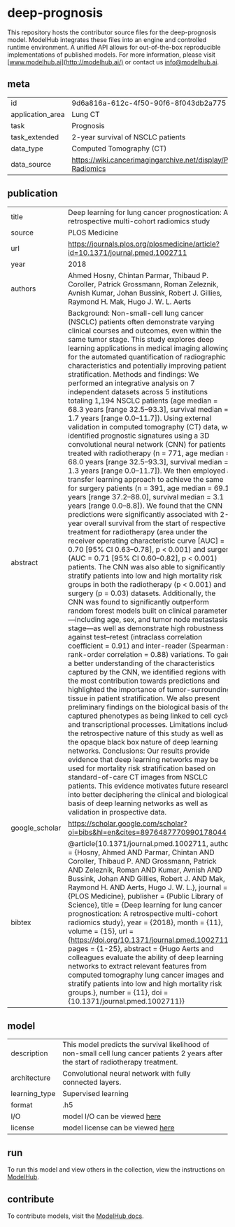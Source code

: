 # deep-prognosis
This repository hosts the contributor source files for the deep-prognosis model. ModelHub integrates these files into an engine and controlled runtime environment. A unified API allows for out-of-the-box reproducible implementations of published models. For more information, please visit [www.modelhub.ai](http://modelhub.ai/) or contact us [info@modelhub.ai](mailto:info@modelhub.ai).
## meta
| | |
|-|-|
| id | 9d6a816a-612c-4f50-90f6-8f043db2a775 | 
| application_area | Lung CT | 
| task | Prognosis | 
| task_extended | 2-year survival of NSCLC patients | 
| data_type | Computed Tomography (CT) | 
| data_source | https://wiki.cancerimagingarchive.net/display/Public/NSCLC-Radiomics | 
## publication
| | |
|-|-|
| title | Deep learning for lung cancer prognostication: A retrospective multi-cohort radiomics study | 
| source | PLOS Medicine | 
| url | https://journals.plos.org/plosmedicine/article?id=10.1371/journal.pmed.1002711 | 
| year | 2018 | 
| authors | Ahmed Hosny, Chintan Parmar, Thibaud P. Coroller, Patrick Grossmann, Roman Zeleznik, Avnish Kumar, Johan Bussink, Robert J. Gillies, Raymond H. Mak, Hugo J. W. L. Aerts | 
| abstract | Background: Non-small-cell lung cancer (NSCLC) patients often demonstrate varying clinical courses and outcomes, even within the same tumor stage. This study explores deep learning applications in medical imaging allowing for the automated quantification of radiographic characteristics and potentially improving patient stratification. Methods and findings: We performed an integrative analysis on 7 independent datasets across 5 institutions totaling 1,194 NSCLC patients (age median = 68.3 years [range 32.5–93.3], survival median = 1.7 years [range 0.0–11.7]). Using external validation in computed tomography (CT) data, we identified prognostic signatures using a 3D convolutional neural network (CNN) for patients treated with radiotherapy (n = 771, age median = 68.0 years [range 32.5–93.3], survival median = 1.3 years [range 0.0–11.7]). We then employed a transfer learning approach to achieve the same for surgery patients (n = 391, age median = 69.1 years [range 37.2–88.0], survival median = 3.1 years [range 0.0–8.8]). We found that the CNN predictions were significantly associated with 2-year overall survival from the start of respective treatment for radiotherapy (area under the receiver operating characteristic curve [AUC] = 0.70 [95% CI 0.63–0.78], p < 0.001) and surgery (AUC = 0.71 [95% CI 0.60–0.82], p < 0.001) patients. The CNN was also able to significantly stratify patients into low and high mortality risk groups in both the radiotherapy (p < 0.001) and surgery (p = 0.03) datasets. Additionally, the CNN was found to significantly outperform random forest models built on clinical parameters—including age, sex, and tumor node metastasis stage—as well as demonstrate high robustness against test–retest (intraclass correlation coefficient = 0.91) and inter-reader (Spearman s rank-order correlation = 0.88) variations. To gain a better understanding of the characteristics captured by the CNN, we identified regions with the most contribution towards predictions and highlighted the importance of tumor-surrounding tissue in patient stratification. We also present preliminary findings on the biological basis of the captured phenotypes as being linked to cell cycle and transcriptional processes. Limitations include the retrospective nature of this study as well as the opaque black box nature of deep learning networks. Conclusions: Our results provide evidence that deep learning networks may be used for mortality risk stratification based on standard-of-care CT images from NSCLC patients. This evidence motivates future research into better deciphering the clinical and biological basis of deep learning networks as well as validation in prospective data. |
| google_scholar | https://scholar.google.com/scholar?oi=bibs&hl=en&cites=8976487770990178044 | 
| bibtex | @article{10.1371/journal.pmed.1002711, author = {Hosny, Ahmed AND Parmar, Chintan AND Coroller, Thibaud P. AND Grossmann, Patrick AND Zeleznik, Roman AND Kumar, Avnish AND Bussink, Johan AND Gillies, Robert J. AND Mak, Raymond H. AND Aerts, Hugo J. W. L.}, journal = {PLOS Medicine}, publisher = {Public Library of Science}, title = {Deep learning for lung cancer prognostication: A retrospective multi-cohort radiomics study}, year = {2018}, month = {11}, volume = {15}, url = {https://doi.org/10.1371/journal.pmed.1002711}, pages = {1-25}, abstract = {Hugo Aerts and colleagues evaluate the ability of deep learning networks to extract relevant features from computed tomography lung cancer images and stratify patients into low and high mortality risk groups.}, number = {11}, doi = {10.1371/journal.pmed.1002711}} | 
## model
| | |
|-|-|
| description | This model predicts the survival likelihood of non-small cell lung cancer patients 2 years after the start of radiotherapy treatment. | 
| architecture | Convolutional neural network with fully connected layers. | 
| learning_type | Supervised learning | 
| format | .h5 | 
| I/O | model I/O can be viewed [here](contrib_src/model/config.json) | 
| license | model license can be viewed [here](contrib_src/license/model) | 
## run
To run this model and view others in the collection, view the instructions on [ModelHub](http://app.modelhub.ai/).
## contribute
To contribute models, visit the [ModelHub docs](https://modelhub.readthedocs.io/en/latest/).


